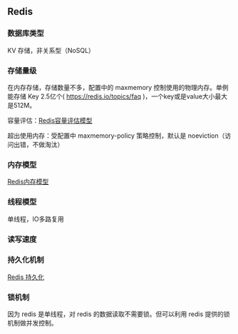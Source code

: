 ## Redis
### 数据库类型
KV 存储，非关系型（NoSQL）

### 存储量级
在内存存储，存储数量不多，配置中的 maxmemory 控制使用的物理内存。单例能存储 Key 2.5亿个( https://redis.io/topics/faq )，一个key或是value大小最大是512M。

容量评估：[Redis容量评估模型](https://cloud.tencent.com/developer/article/1004898)

超出使用内存：受配置中 maxmemory-policy 策略控制，默认是 noeviction（访问出错，不做淘汰）

### 内存模型
[Redis内存模型](https://www.cnblogs.com/kismetv/p/8654978.html)

### 线程模型
单线程，IO多路复用

### 读写速度


### 持久化机制
[Redis 持久化](https://www.cnblogs.com/kismetv/p/9137897.html)

### 锁机制
因为 redis 是单线程，对 redis 的数据读取不需要锁。但可以利用 redis 提供的锁机制做并发控制。
